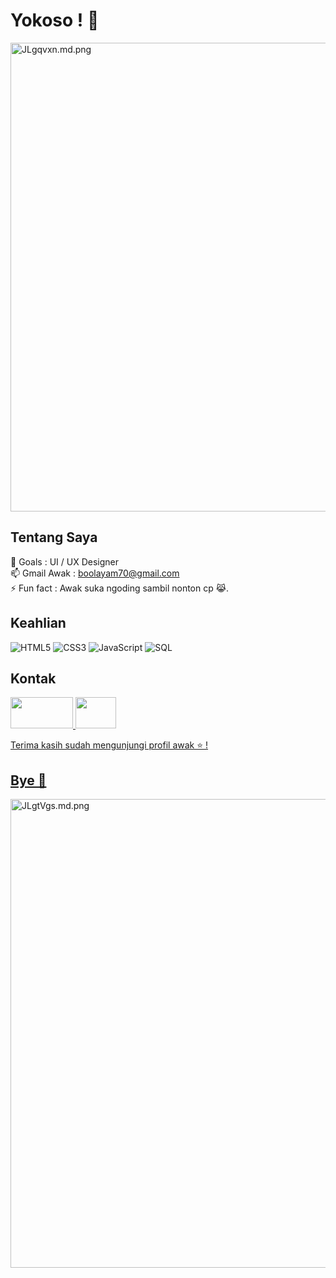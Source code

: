 # Yokoso ! 👋

<a href="https://freeimage.host/i/JLgqvxn"><img src="https://iili.io/JLgqvxn.md.png" alt="JLgqvxn.md.png" border="0" width="750px"></a>

## Tentang Saya

 🌱 Goals : UI / UX Designer <br>
 📫 Gmail Awak : [boolayam70@gmail.com](mailto:boolayam70@gmail.com) <br>
 ⚡ Fun fact : Awak suka ngoding sambil nonton cp 😹.

## Keahlian

![HTML5](https://img.shields.io/badge/HTML5-E34F26?style=for-the-badge&logo=html5&logoColor=white)
![CSS3](https://img.shields.io/badge/CSS3-1572B6?style=for-the-badge&logo=css3&logoColor=white)
![JavaScript](https://img.shields.io/badge/JavaScript-F7DF1E?style=for-the-badge&logo=javascript&logoColor=black)
![SQL](https://img.shields.io/badge/SQL-4479A1?style=for-the-badge&logo=postgresql&logoColor=white)

## Kontak

<a href="https://instagram.com/raiinime"><img src="https://www.masterweb.com/wp-content/uploads/2019/05/logo-ig.png" width="100px" height="50px"> <a href="https://www.facebook.com/people/Kiddo-Pedopil/pfbid02g7mR2vHRf3QY9zfiXucgYPfkLzLnd4FYzBWAcKRG2RQfwxbYDTYy3Veb7qKwnrS9l"><img src="https://buatlogoonline.com/wp-content/uploads/2022/10/Logo-FB-Hitam-Putih.jpg" width="65px" height="50px">
  
Terima kasih sudah mengunjungi profil awak ⭐ !

## Bye 👋

<a href="https://freeimage.host/i/JLgtVgs"><img src="https://iili.io/JLgtVgs.md.png" alt="JLgtVgs.md.png" border="0" width="750px"></a>
